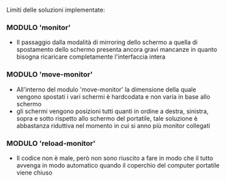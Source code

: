 Limiti delle soluzioni implementate:

### MODULO 'monitor'
 - Il passaggio dalla modalità di mirroring dello schermo a quella di spostamento dello schermo presenta ancora gravi mancanze in quanto bisogna ricaricare completamente l'interfaccia intera

### MODULO 'move-monitor'
 - All'interno del modulo 'move-monitor' la dimensione della quale vengono spostati i vari schermi è hardcodata e non varia in base allo schermo
 - gli schermi vengono posizioni tutti quanti in ordine a destra, sinistra, sopra e sotto rispetto allo schermo del portatile, tale soluzione è abbastanza riduttiva nel momento in cui si anno più monitor collegati

### MODULO 'reload-monitor'
 - Il codice non è male, però non sono riuscito a fare in modo che il tutto avvenga in modo automatico quando il coperchio del computer portatile viene chiuso